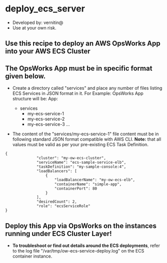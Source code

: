 # deploy_ecs_server
- Developed by: vernitin@ 
- Use at your own risk.
 
## Use this recipe to deploy an AWS OpsWorks App into your AWS ECS Cluster

## The OpsWorks App must be in specific format given below.

* Create a directory called "services" and place any number of files listing ECS Services in JSON format in it.
For Example: OpsWorks App structure will be:
 App:
  - services
    - my-ecs-service-1
    - my-ecs-service-2
    - my-ecs-service-3
     ...

* The content of the "services/my-ecs-service-1" file content must be in following standard JSON format compatible with AWS CLI.
**Note:** that all values must be valid as per your pre-existing ECS Task Definition.

```
{
              "cluster": "my-ow-ecs-cluster",
              "serviceName": "ecs-sample-service-elb",
              "taskDefinition": "my-sample-console:4",
              "loadBalancers": [
                  {
                      "loadBalancerName": "my-ow-ecs-elb",
                      "containerName": "simple-app",
                      "containerPort": 80
                  }
              ],
              "desiredCount": 2,
              "role": "ecsServiceRole"
}
```

## Deploy this App via OpsWorks on the instances running under ECS Cluster Layer!
- **To troubleshoot or find out details around the ECS deployments**, refer to the log file "/var/tmp/ow-ecs-service-deploy.log" on the ECS container instance. 
